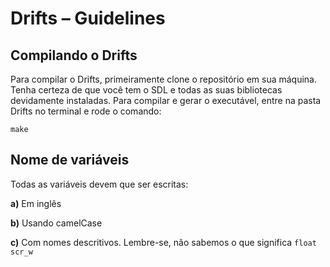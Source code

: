 Drifts – Guidelines
===================

Compilando o Drifts
-------------------

Para compilar o Drifts, primeiramente clone o repositório em sua máquina. Tenha certeza de que você tem o SDL e todas as suas bibliotecas devidamente instaladas. Para compilar e gerar o executável, entre na pasta Drifts no terminal e rode o comando:

`make`


Nome de variáveis
-----------------

Todas as variáveis devem que ser escritas:

**a)** Em inglês

**b)** Usando camelCase

**c)** Com nomes descritivos. Lembre-se, não sabemos o que significa `float scr_w`

